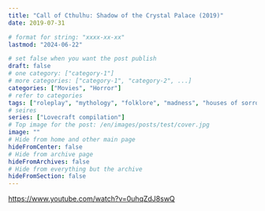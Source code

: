 ```yaml
---
title: "Call of Cthulhu: Shadow of the Crystal Palace (2019)"
date: 2019-07-31

# format for string: "xxxx-xx-xx"
lastmod: "2024-06-22"

# set false when you want the post publish
draft: false
# one category: ["category-1"]
# more categories: ["category-1", "category-2", ...]
categories: ["Movies", "Horror"]
# refer to categories
tags: ["roleplay", "mythology", "folklore", "madness", "houses of sorrow", "lovecraft", "critical role"]
# seires
series: ["Lovecraft compilation"]
# Top image for the post: /en/images/posts/test/cover.jpg
image: ""
# Hide from home and other main page
hideFromCenter: false
# Hide from archive page
hideFromArchives: false
# Hide from everything but the archive
hideFromSection: false
---
```

https://www.youtube.com/watch?v=0uhqZdJ8swQ
<!--more-->